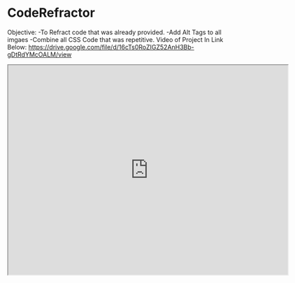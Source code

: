 # CodeRefractor
Objective:
-To Refract code that was already provided. 
-Add Alt Tags to all imgaes 
-Combine all CSS Code that was repetitive. 
Video of Project In Link Below: 
https://drive.google.com/file/d/16cTs0RoZIGZ52AnH3Bb-gDtRdYMcOALM/view

<iframe src="https://drive.google.com/file/d/16cTs0RoZIGZ52AnH3Bb-gDtRdYMcOALM/preview" width="640" height="480"></iframe>
